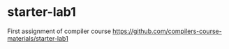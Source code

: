 # starter-lab1
First assignment of compiler course https://github.com/compilers-course-materials/starter-lab1

